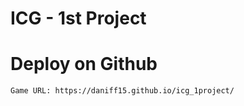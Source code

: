 # ICG - 1st Project

# Deploy on Github

```
Game URL: https://daniff15.github.io/icg_1project/
```
